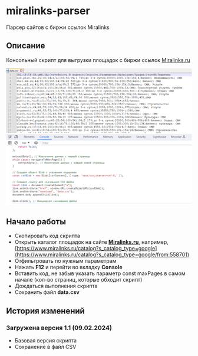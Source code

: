 # miralinks-parser
Парсер сайтов с биржи ссылок Miralinks

## Описание
Консольный скрипт для выгрузки площадок с биржи ссылок [Miralinks.ru](https://www.miralinks.ru/from:558701)

![Результаты](/images/demo.png)
![Результаты](/images/demo2.png)

## Начало работы
- Скопировать код скрипта
- Открыть каталог площадок на сайте **[Miralinks.ru](https://www.miralinks.ru/from:558701)**, например, [https://www.miralinks.ru/catalog?s_catalog_type=google](https://www.miralinks.ru/catalog?s_catalog_type=google/from:558701)
- Отфильтровать по нужным параметрам
- Нажать **F12** и перейти во вкладку **Console**
- Вставить код, не забыв указать параметр const maxPages в самом начале (кол-во страниц, которые обходит скрипт)
- Дождаться выполнения скрипта
- Сохранить файл **data.csv**

## История изменений
### Загружена версия 1.1 (09.02.2024)
- Базовая версия скрипта
- Сохранение в файл CSV
